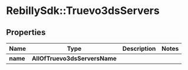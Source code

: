 # RebillySdk::Truevo3dsServers

## Properties
Name | Type | Description | Notes
------------ | ------------- | ------------- | -------------
**name** | **AllOfTruevo3dsServersName** |  | 

